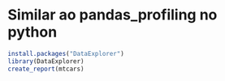 # Similar ao pandas_profiling no python

```r
install.packages("DataExplorer")
library(DataExplorer)
create_report(mtcars)
```

